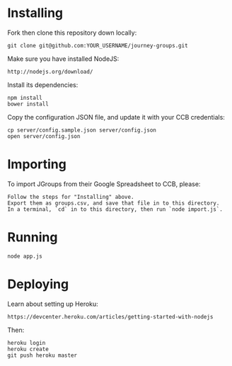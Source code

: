 # Installing

Fork then clone this repository down locally:

	git clone git@github.com:YOUR_USERNAME/journey-groups.git

Make sure you have installed NodeJS:

	http://nodejs.org/download/

Install its dependencies:

	npm install
	bower install

Copy the configuration JSON file, and update it with your CCB credentials:

	cp server/config.sample.json server/config.json
	open server/config.json

# Importing

To import JGroups from their Google Spreadsheet to CCB, please:

	Follow the steps for "Installing" above.
	Export them as groups.csv, and save that file in to this directory.
	In a terminal, `cd` in to this directory, then run `node import.js`.

# Running

	node app.js

# Deploying

Learn about setting up Heroku:

	https://devcenter.heroku.com/articles/getting-started-with-nodejs

Then:

	heroku login
	heroku create
	git push heroku master
